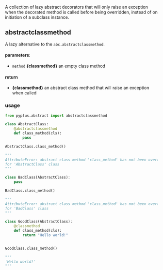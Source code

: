 A collection of lazy abstract decorators that will only raise an exception when the decorated method is called before
being overridden, instead of on initiation of a subclass instance.

## abstractclassmethod

A lazy alternative to the `abc.abstractclassmethod`.

#### parameters:
* `method` **{classmethod}** an empty class method

#### return 
* **{classmethod}** an abstract class method that will raise an exception when called

### usage
```python
from pyplus.abstract import abstractclassmethod

class AbstractClass:
    @abstractclassmethod
    def class_method(cls):
        pass

AbstractClass.class_method()

"""
AttributeError: abstract class method 'class_method' has not been overridden 
for 'AbstractClass' class
"""

class BadClass(AbstractClass):
    pass

BadClass.class_method()

"""
AttributeError: abstract class method 'class_method' has not been overridden 
for 'BadClass' class
"""

class GoodClass(AbstractClass):
    @classmethod
    def class_method(cls):
        return "Hello world!"
    

GoodClass.class_method()

"""
'Hello world!'
"""

```
